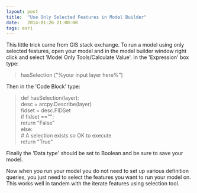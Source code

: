 ```yaml
---
layout: post
title:  "Use Only Selected Features in Model Builder"
date:   2014-01-26 21:00:00
tags: esri
---
```

This little trick came from GIS stack exchange. To run a model using only selected features, open your model and in the model builder window right click and select 'Model Only Tools/Calculate Value'. In the 'Expression' box type:
<blockquote>hasSelection ("%your input layer here%")
</blockquote>
Then in the 'Code Block' type:
<blockquote>def hasSelection(layer):<br>
    desc = arcpy.Describe(layer)<br>
    fidset = desc.FIDSet<br>
    if fidset =="":<br>
        return "False"<br>
    else:<br>
        # A selection exists so OK to execute<br>
        return "True"<br>
</blockquote>
Finally the 'Data type' should be set to Boolean and be sure to save your model.

Now when you run your model you do not need to set up various definition queries, you just need to select the features you want to run your model on. This works well in tandem with the iterate features using selection tool.
